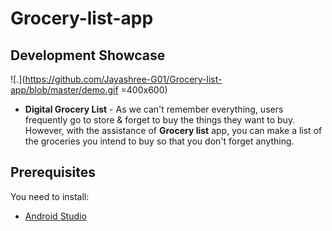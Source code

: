 # Grocery-list-app
 ## Development Showcase
![.](https://github.com/Jayashree-G01/Grocery-list-app/blob/master/demo.gif =400x600)

- <b>Digital Grocery List</b> - As we can't remember everything, users frequently go to store & forget to buy the things they want to buy. However, with the assistance of <b>Grocery list</b> app, you can make a list of the groceries you intend to buy so that you don't forget anything.

Prerequisites
------------
You need to install:
- [Android Studio](https://www.geeksforgeeks.org/guide-to-install-and-set-up-android-studio/)
